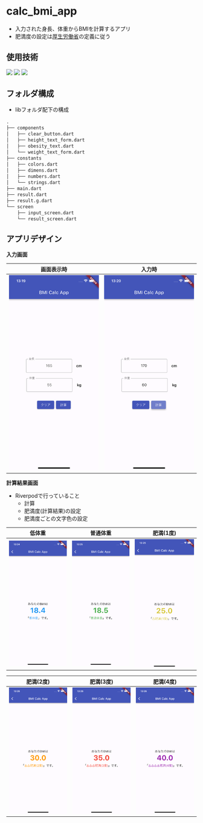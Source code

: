 # calc_bmi_app
- 入力された身長、体重からBMIを計算するアプリ
- 肥満度の設定は[厚生労働省](https://www.e-healthnet.mhlw.go.jp/information/food/e-02-001.html)の定義に従う

## 使用技術
![](https://img.shields.io/badge/flutter-v3.16.8-blue)
![](https://img.shields.io/badge/flutter_riverpod-v2.3.7-blue)
![](https://img.shields.io/badge/riverpod_annotation-v2.1.2-blue)

## フォルダ構成
- libフォルダ配下の構成
```
.
├── components
│   ├── clear_button.dart
│   ├── height_text_form.dart
│   ├── obesity_text.dart
│   └── weight_text_form.dart
├── constants
│   ├── colors.dart
│   ├── dimens.dart
│   ├── numbers.dart
│   └── strings.dart
├── main.dart
├── result.dart
├── result.g.dart
└── screen
    ├── input_screen.dart
    └── result_screen.dart
```

## アプリデザイン
**入力画面**

| 画面表示時 | 入力時 |
--- | ---
<img width="" src="readme_files/image.png"> | <img width="" src="readme_files/image-1.png">
 
**計算結果画面**
- Riverpodで行っていること
  - 計算
  - 肥満度(計算結果)の設定
  - 肥満度ごとの文字色の設定

| 低体重 | 普通体重 | 肥満(1度) |
 --- | --- | ---
| ![alt text](readme_files/image-2.png) | ![alt text](readme_files/image-3.png) | ![alt text](readme_files/image-4.png) |


| 肥満(2度) | 肥満(3度) | 肥満(4度) |
 --- | --- | ---
| ![alt text](readme_files/image-5.png) | ![alt text](readme_files/image-6.png) | ![alt text](readme_files/image-7.png) |

